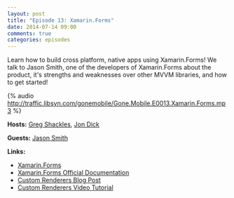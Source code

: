 ```yaml
---
layout: post
title: "Episode 13: Xamarin.Forms"
date: 2014-07-14 09:00
comments: true
categories: episodes
---
```


Learn how to build cross platform, native apps using Xamarin.Forms!  We talk to Jason Smith, one of the developers of Xamarin.Forms about the product, it's strengths and weaknesses over other MVVM libraries, and how to get started!

<!-- more -->

{% audio http://traffic.libsyn.com/gonemobile/Gone.Mobile.E0013.Xamarin.Forms.mp3 %}

**Hosts:** [Greg Shackles](http://twitter.com/gshackles), [Jon Dick](http://twitter.com/redth)

**Guests:** [Jason Smith](https://twitter.com/jassmith87)

**Links:** 

- [Xamarin.Forms](https://xamarin.com/forms)
- [Xamarin.Forms Official Documentation](http://developer.xamarin.com/guides/cross-platform/xamarin-forms/)
- [Custom Renderers Blog Post](http://blog.xamarin.com/using-custom-controls-in-xamarin.forms-on-android/)
- [Custom Renderers Video Tutorial](http://developer.xamarin.com/videos/cross-platform/xamarinforms-custom-renderers/)

